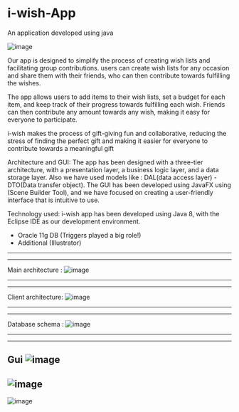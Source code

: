 # i-wish-App
An application developed using java

![image](https://user-images.githubusercontent.com/96545369/228188574-e4abe5ed-a7a6-4b10-aa80-fd130d35853b.png)


Our app  is designed to simplify the process of creating wish lists and facilitating group contributions.
users can create wish lists for any occasion and share them with their friends, who can then contribute towards fulfilling the wishes.

The app allows users to add items to their wish lists, set a budget for each item, and keep track of their progress towards fulfilling each wish. Friends can then contribute any amount towards any wish, making it easy for everyone to participate.

i-wish makes the process of gift-giving fun and collaborative, reducing the stress of finding the perfect gift and making it easier for everyone to contribute towards a meaningful gift


Architecture and GUI:
The app has been designed with a three-tier architecture, with a presentation layer, a business logic layer, and a data storage layer. Also we have used models like : DAL(data access layer) -DTO(Data transfer object).
The GUI has been developed using JavaFX using (Scene Builder Tool), and we have focused on creating a user-friendly interface that is intuitive to use.



Technology used:
i-wish app has been developed using Java 8, with the Eclipse IDE as our development environment.
- Oracle 11g DB (Triggers played a big role!)
- Additional (Illustrator)

----------------------------------------------------------------------------------------------------
----------------------------------------------------------------------------------------------------
Main architecture :
![image](https://user-images.githubusercontent.com/96545369/228188343-d8fabde5-afd9-4913-b4e6-dd753f8a159b.png)

----------------------------------------------------------------------------------------------------
----------------------------------------------------------------------------------------------------
Client architecture:
![image](https://user-images.githubusercontent.com/96545369/228188487-63e18552-aad4-421d-aea8-08661e03a405.png)

----------------------------------------------------------------------------------------------------
----------------------------------------------------------------------------------------------------
Database schema :
![image](https://user-images.githubusercontent.com/96545369/228188543-4359d562-461f-43e6-b0ad-b9b406074c32.png)

----------------------------------------------------------------------------------------------------
----------------------------------------------------------------------------------------------------
Gui
![image](https://user-images.githubusercontent.com/96545369/228188960-52adc362-b7fe-4c91-ba03-503797aa5cf2.png)
----------------------------------------------------------------------------------------------------


![image](https://user-images.githubusercontent.com/96545369/228188989-534828fa-209b-4716-b685-558f440be5fa.png)
----------------------------------------------------------------------------------------------------


![image](https://user-images.githubusercontent.com/96545369/228189110-3d55e38b-429e-424f-96ee-513b15bc69ca.png)

